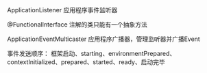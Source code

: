 ApplicationListener 应用程序事件监听器

@FunctionalInterface 注解的类只能有一个抽象方法

ApplicationEventMulticaster 应用程序广播器，管理监听器并广播Event

事件发送顺序：
    框架启动、starting、environmentPrepared、contextInitialized、prepared、started、ready、启动完毕
    

       
    


